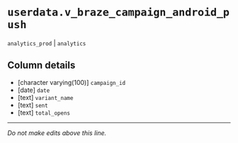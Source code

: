 # `userdata.v_braze_campaign_android_push`
`analytics_prod` | `analytics`

## Column details
* [character varying(100)] `campaign_id`
* [date]      `date`
* [text]      `variant_name`
* [text]      `sent`
* [text]      `total_opens`

-------------------------------------------------------------------------------
*Do not make edits above this line.*
